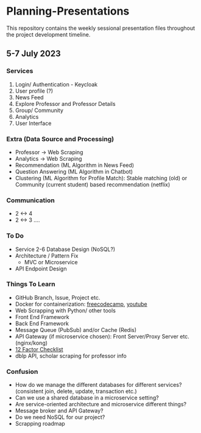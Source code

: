 # Planning-Presentations

This repository contains the weekly sessional presentation files throughout the project development timeline.

## 5-7 July  2023

### Services

1. Login/ Authentication - Keycloak
2. User profile (?)
3. News Feed
4. Explore Professor and Professor Details 
5. Group/ Community
6. Analytics
7. User Interface

### Extra (Data Source and Processing)

- Professor -> Web Scraping 
- Analytics -> Web Scraping 
- Recommendation (ML Algorithm in News Feed)
- Question Answering (ML Algorithm in Chatbot)
- Clustering (ML Algorithm for Profile Match): Stable matching (old) or Community (current student) based recommendation (netflix) 

### Communication
- 2 <-> 4
- 2 <-> 3
….

### To Do

- Service 2-6 Database Design (NoSQL?)
- Architecture / Pattern Fix
  - MVC or Microservice
- API Endpoint Design

### Things To Learn

- GitHub Branch, Issue, Project etc.
- Docker for containerization: [freecodecamp](https://www.freecodecamp.org/news/the-docker-handbook), [youtube](https://youtube.com/playlist?list=PL4cUxeGkcC9hxjeEtdHFNYMtCpjNBm3h7)
- Web Scrapping with Python/ other tools
- Front End Framework
- Back End Framework
- Message Queue (PubSub) and/or Cache (Redis)
- API Gateway (if microservice chosen): Front Server/Proxy Server etc. (nginx/kong)
- [12 Factor Checklist](https://12factor.net/)
- dblp API, scholar scraping for professor info


### Confusion

- How do we manage the different databases for different services? (consistent join, delete, update, transaction etc.)
- Can we use a shared database in a microservice setting?
- Are service-oriented architecture and microservice different things?
- Message broker and API Gateway?
- Do we need NoSQL for our project?
- Scrapping roadmap
